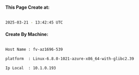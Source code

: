 
   
#### This Page Create at:

```bash

2025-03-21 - 13:42:45 UTC

```

#### Create By Machine:

```bash

Host Name : fv-az1696-539

platform  : Linux-6.8.0-1021-azure-x86_64-with-glibc2.39

Ip Local  : 10.1.0.193

```

